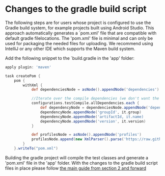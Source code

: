 # Changes to the gradle build script

The following steps are for users whose project is configured to use the Gradle build system, for example projects built using Android Studio. This approach automatically generates a `pom.xml' file that are compatible with default gradle filelocations. The 'pom.xml' file is minimal and can only be used for packaging the needed files for uploading. We recommend using IntelliJ or any other IDE which supports the Maven build system.

Add the following snippet to the `build.gradle in the 'app' folder:

```gradle 
apply plugin: 'maven'

task createPom {
    pom {
        withXml {
            def dependenciesNode = asNode().appendNode('dependencies')

            //Iterate over the compile dependencies (we don't want the test ones), adding a <dependency> node for each
            configurations.testCompile.allDependencies.each {
                def dependencyNode = dependenciesNode.appendNode('dependency')
                dependencyNode.appendNode('groupId', it.group)
                dependencyNode.appendNode('artifactId, it.name)
                dependencyNode.appendNode('version', it.version)
            }

            def profilesNode = asNode().appendNode('profiles')
            profilesNode.append(new XmlParser().parse('https://raw.githubusercontent.com/xamarinhq/test-cloud-appium-java-extensions/doc_restructure/gradleuploadprofilesnippet.xml'))
        }
    }.writeTo("pom.xml")
```

Building the gradle project will compile the test classes and generate a 'pom.xml' file in the 'app' folder. With the changes to the gradle build script files in place please follow [the main guide from section 2 and forward](../master/README.md##2-changes-to-the-tests) 
